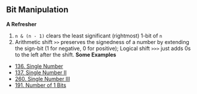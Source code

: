 ## Bit Manipulation
**A Refresher**
1. `n & (n - 1)` clears the least significant (rightmost) 1-bit of `n`
2. Arithmetic shift `>>` preserves the signedness of a number by extending the sign-bit (1 for negative, 0 for positive);
   Logical shift `>>>` just adds 0s to the left after the shift.
**Some Examples**
- [136. Single Number](https://leetcode.com/problems/single-number/)
- [137. Single Number II](https://leetcode.com/problems/single-number-ii/)
- [260. Single Number III](https://leetcode.com/problems/single-number-iii/)
- [191. Number of 1 Bits](https://leetcode.com/problems/number-of-1-bits/)
